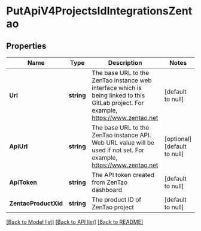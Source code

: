# PutApiV4ProjectsIdIntegrationsZentao

## Properties
Name | Type | Description | Notes
------------ | ------------- | ------------- | -------------
**Url** | **string** | The base URL to the ZenTao instance web interface which is being linked to this GitLab project. For example, https://www.zentao.net | [default to null]
**ApiUrl** | **string** | The base URL to the ZenTao instance API. Web URL value will be used if not set. For example, https://www.zentao.net | [optional] [default to null]
**ApiToken** | **string** | The API token created from ZenTao dashboard | [default to null]
**ZentaoProductXid** | **string** | The product ID of ZenTao project | [default to null]

[[Back to Model list]](../README.md#documentation-for-models) [[Back to API list]](../README.md#documentation-for-api-endpoints) [[Back to README]](../README.md)


